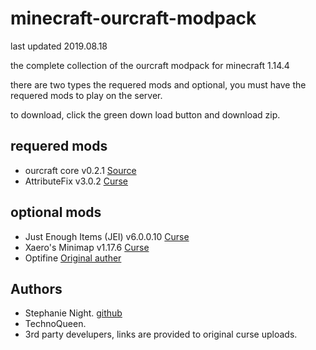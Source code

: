 # minecraft-ourcraft-modpack

last updated 2019.08.18

the complete collection of the ourcraft modpack for minecraft 1.14.4 

there are two types the requered mods and optional, you must have the requered mods to play on the server. 

to download, click the green down load button and download zip.

## requered mods 

- ourcraft core v0.2.1                [Source](https://github.com/StephanieHvenegaard/minecraft-ourcraft-core)
- AttributeFix v3.0.2                 [Curse](https://www.curseforge.com/minecraft/mc-mods/attributefix)

## optional mods

- Just Enough Items (JEI) v6.0.0.10   [Curse](https://www.curseforge.com/minecraft/mc-mods/jei)
- Xaero's Minimap v1.17.6             [Curse](https://www.curseforge.com/minecraft/mc-mods/xaeros-minimap)
- Optifine                            [Original auther](https://optifine.net/home)

## Authors

- Stephanie Night. [github](https://github.com/StephanieHvenegaard)
- TechnoQueen.
- 3rd party develupers, links are provided to original curse uploads.
